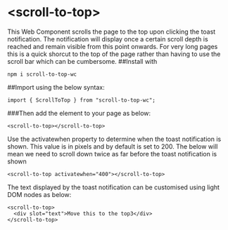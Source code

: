 # \<scroll-to-top\>

This Web Component scrolls the page to the top upon clicking the toast notification. The notification will display once a certain scroll depth is reached and remain visible from this point onwards. For very long pages this is a quick shorcut to the top of the page rather than having to use the scroll bar which can be cumbersome.
##Install with

```
npm i scroll-to-top-wc
```

##Import using the below syntax:

```
import { ScrollToTop } from "scroll-to-top-wc";
```

###Then add the element to your page as below:

```
<scroll-to-top></scroll-to-top>
```

Use the activatewhen property to determine when the toast notification is shown. This value is in pixels and by default is set to 200. The below will mean we need to scroll down twice as far before the toast notification is shown

```
<scroll-to-top activatewhen="400"></scroll-to-top>
```

The text displayed by the toast notification can be customised using light DOM nodes as below:

```
<scroll-to-top>
  <div slot="text">Move this to the top3</div>
</scroll-to-top>
```
